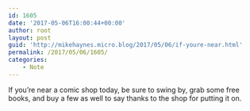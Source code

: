 ```yaml
---
id: 1605
date: '2017-05-06T16:00:44+00:00'
author: root
layout: post
guid: 'http://mikehaynes.micro.blog/2017/05/06/if-youre-near.html'
permalink: /2017/05/06/1605/
categories:
    - Note
---
```


If you’re near a comic shop today, be sure to swing by, grab some free books, and buy a few as well to say thanks to the shop for putting it on.